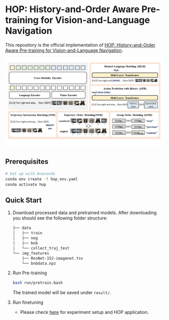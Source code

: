 # HOP: History-and-Order Aware Pre-training for Vision-and-Language Navigation

This repository is the official implementation of [HOP: History-and-Order Aware Pre-training for Vision-and-Language Navigation](https://arxiv.org/abs/2007.09554). 

![architecture](files/architecture.jpg)

## Prerequisites
```sh
# Set up with Anaconda
conda env create -f hop_env.yaml
conda activate hop
```
## Quick Start
1. Download processed data and pretrained models.
After downloading you should see the following folder structure:
    ```
    ├── data
    │   ├── train
    │   ├── neg
    │   ├── bnb
    │   └── collect_traj_test
    └── img_features
        ├── ResNet-152-imagenet.tsv
        └── bnbdata.npz
    ```
2. Run Pre-training
   ```sh
   bash run/pretrain.bash
   ```
   The trained model will be saved under `result/`.
   
3. Run finetuning
   * Please check [here](https://github.com/YanyuanQiao/HOP-VLN) for experiment setup and HOP application.

